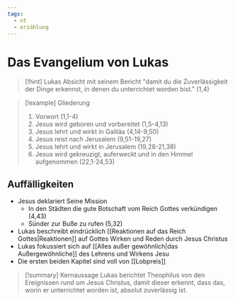 ```yaml
---
tags:
  - nt
  - erzählung
---
```

# Das Evangelium von Lukas

> [!hint] Lukas Absicht mit seinem Bericht
> "damit du die Zuverlässigkeit der Dinge erkennst, in denen du unterrichtet worden bist." (1,4)

> [!example] Gliederung
> 1. Vorwort (1,1-4)
> 2. Jesus wird geboren und vorbereitet (1,5-4,13)
> 3. Jesus lehrt und wirkt in Galiläa (4,14-9,50)
> 4. Jesus reist nach Jerusalem (9,51-19,27)
> 5. Jesus lehrt und wirkt in Jerusalem (19,28-21,38)
> 6. Jesus wird gekreuzigt, auferweckt und in den Himmel aufgenommen (22,1-24,53)

## Auffälligkeiten

- Jesus deklariert Seine Mission
	- In den Städten die gute Botschaft vom Reich Gottes verkündigen (4,43)
	- Sünder zur Buße zu rufen (5,32)
- Lukas beschreibt eindrücklich [[Reaktionen auf das Reich Gottes|Reaktionen]] auf Gottes Wirken und Reden durch Jesus Christus
- Lukas fokussiert sich auf [[Alles außer gewöhnlich|das Außergewöhnliche]] des Lehrens und Wirkens Jesu
- Die ersten beiden Kapitel sind voll von [[Lobpreis]]

> [!summary] Kernaussage
> Lukas berichtet Theophilus von den Ereignissen rund um Jesus Christus, damit dieser erkennt, dass das, worin er unterrichtet worden ist, absolut zuverlässig ist.

